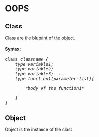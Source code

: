 # OOPS
## Class 
Class are the bluprint of the object.
#### Syntax:
<pre>
class <i>classname {
    type variable1;
    type variable2;
    type variable3; ...
    type function1(parameter-list){
    
        *body of the function1*
    </i>
    }
}
</pre>
## Object
Object is the instance of the class.
